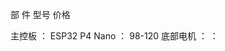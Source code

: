 
  部 件                            型号                          价格
  
 主控板            ：          ESP32 P4 Nano          ：        98-120
 底部电机          ：                                 ：
